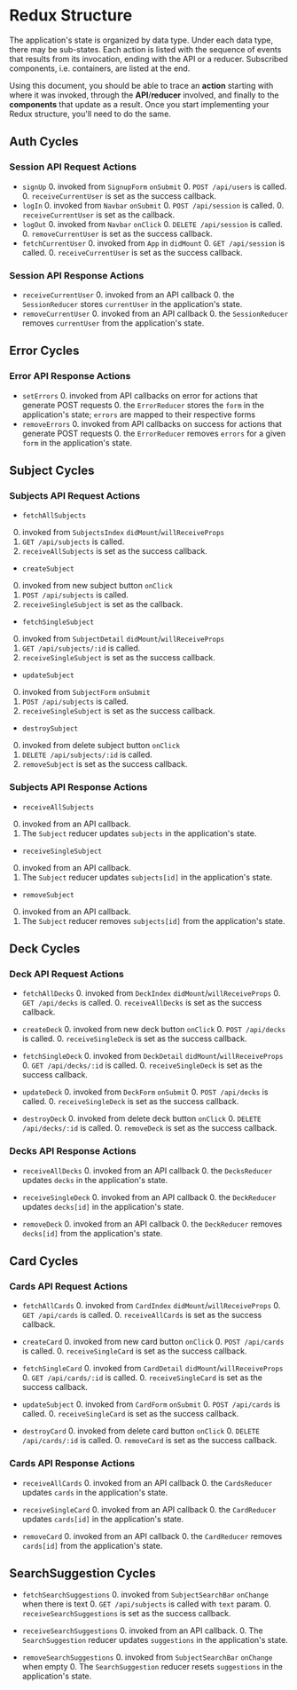# Redux Structure

The application's state is organized by data type. Under each data type, there
may be sub-states. Each action is listed with the sequence of events that
results from its invocation, ending with the API or a reducer. Subscribed
components, i.e. containers, are listed at the end.

Using this document, you should be able to trace an **action** starting with
where it was invoked, through the **API**/**reducer** involved, and finally to
the **components** that update as a result. Once you start implementing your
Redux structure, you'll need to do the same.

## Auth Cycles

### Session API Request Actions

* `signUp`
  0. invoked from `SignupForm` `onSubmit`
  0. `POST /api/users` is called.
  0. `receiveCurrentUser` is set as the success callback.
* `logIn`
  0. invoked from `Navbar` `onSubmit`
  0. `POST /api/session` is called.
  0. `receiveCurrentUser` is set as the callback.
* `logOut`
  0. invoked from `Navbar` `onClick`
  0. `DELETE /api/session` is called.
  0. `removeCurrentUser` is set as the success callback.
* `fetchCurrentUser`
  0. invoked from `App` in `didMount`
  0. `GET /api/session` is called.
  0. `receiveCurrentUser` is set as the success callback.

### Session API Response Actions

* `receiveCurrentUser`
  0. invoked from an API callback
  0. the `SessionReducer` stores `currentUser` in the application's state.
* `removeCurrentUser`
  0. invoked from an API callback
  0. the `SessionReducer` removes `currentUser` from the application's state.

## Error Cycles

### Error API Response Actions
* `setErrors`
  0. invoked from API callbacks on error for actions that generate POST requests
  0. the `ErrorReducer` stores the `form` in the application's state; `errors` are mapped to their respective forms
* `removeErrors`
  0. invoked from API callbacks on success for actions that generate POST requests
  0. the `ErrorReducer` removes `errors` for a given `form` in the application's state.

## Subject Cycles

### Subjects API Request Actions

  * `fetchAllSubjects`
  0. invoked from `SubjectsIndex` `didMount`/`willReceiveProps`
  0. `GET /api/subjects` is called.
  0. `receiveAllSubjects` is set as the success callback.

  * `createSubject`
  0. invoked from new subject button `onClick`
  0. `POST /api/subjects` is called.
  0. `receiveSingleSubject` is set as the callback.

  * `fetchSingleSubject`
  0. invoked from `SubjectDetail` `didMount`/`willReceiveProps`
  0. `GET /api/subjects/:id` is called.
  0. `receiveSingleSubject` is set as the success callback.

  * `updateSubject`
  0. invoked from `SubjectForm` `onSubmit`
  0. `POST /api/subjects` is called.
  0. `receiveSingleSubject` is set as the success callback.

  * `destroySubject`
  0. invoked from delete subject button `onClick`
  0. `DELETE /api/subjects/:id` is called.
  0. `removeSubject` is set as the success callback.

### Subjects API Response Actions

  * `receiveAllSubjects`
  0. invoked from an API callback.
  0. The `Subject` reducer updates `subjects` in the application's state.

  * `receiveSingleSubject`
  0. invoked from an API callback.
  0. The `Subject` reducer updates `subjects[id]` in the application's state.

  * `removeSubject`
  0. invoked from an API callback.
  0. The `Subject` reducer removes `subjects[id]` from the application's state.

## Deck Cycles

### Deck API Request Actions

* `fetchAllDecks`
  0. invoked from `DeckIndex` `didMount`/`willReceiveProps`
  0. `GET /api/decks` is called.
  0. `receiveAllDecks` is set as the success callback.

* `createDeck`
  0. invoked from new deck button `onClick`
  0. `POST /api/decks` is called.
  0. `receiveSingleDeck` is set as the success callback.

* `fetchSingleDeck`
  0. invoked from `DeckDetail` `didMount`/`willReceiveProps`
  0. `GET /api/decks/:id` is called.
  0. `receiveSingleDeck` is set as the success callback.

* `updateDeck`
  0. invoked from `DeckForm` `onSubmit`
  0. `POST /api/decks` is called.
  0. `receiveSingleDeck` is set as the success callback.

* `destroyDeck`
  0. invoked from delete deck button `onClick`
  0. `DELETE /api/decks/:id` is called.
  0. `removeDeck` is set as the success callback.

### Decks API Response Actions

* `receiveAllDecks`
  0. invoked from an API callback
  0. the `DecksReducer` updates `decks` in the application's state.

* `receiveSingleDeck`
  0. invoked from an API callback
  0. the `DeckReducer` updates `decks[id]` in the application's state.

* `removeDeck`
  0. invoked from an API callback
  0. the `DeckReducer` removes `decks[id]` from the application's state.

## Card Cycles

### Cards API Request Actions

* `fetchAllCards`
  0. invoked from `CardIndex` `didMount`/`willReceiveProps`
  0. `GET /api/cards` is called.
  0. `receiveAllCards` is set as the success callback.

* `createCard`
  0. invoked from new card button `onClick`
  0. `POST /api/cards` is called.
  0. `receiveSingleCard` is set as the success callback.

* `fetchSingleCard`
  0. invoked from `CardDetail` `didMount`/`willReceiveProps`
  0. `GET /api/cards/:id` is called.
  0. `receiveSingleCard` is set as the success callback.

* `updateSubject`
  0. invoked from `CardForm` `onSubmit`
  0. `POST /api/cards` is called.
  0. `receiveSingleCard` is set as the success callback.

* `destroyCard`
  0. invoked from delete card button `onClick`
  0. `DELETE /api/cards/:id` is called.
  0. `removeCard` is set as the success callback.

### Cards API Response Actions

* `receiveAllCards`
  0. invoked from an API callback
  0. the `CardsReducer` updates `cards` in the application's state.

* `receiveSingleCard`
  0. invoked from an API callback
  0. the `CardReducer` updates `cards[id]` in the application's state.

* `removeCard`
  0. invoked from an API callback
  0. the `CardReducer` removes `cards[id]` from the application's state.


## SearchSuggestion Cycles

* `fetchSearchSuggestions`
  0. invoked from `SubjectSearchBar` `onChange` when there is text
  0. `GET /api/subjects` is called with `text` param.
  0. `receiveSearchSuggestions` is set as the success callback.

* `receiveSearchSuggestions`
  0. invoked from an API callback.
  0. The `SearchSuggestion` reducer updates `suggestions` in the application's state.

* `removeSearchSuggestions`
  0. invoked from `SubjectSearchBar` `onChange` when empty
  0. The `SearchSuggestion` reducer resets `suggestions` in the application's state.
